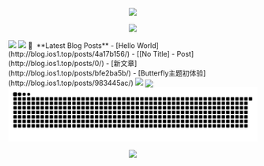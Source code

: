 <p align="center">
<img src="https://capsule-render.vercel.app/api?type=waving&color=timeGradient&height=260&&section=header&text=HI%20THERE&fontSize=90&fontAlign=50&fontAlignY=28&desc=I%20am%2066788zzz%F0%9F%98%81&descAlign=50&descSize=30&descAlignY=56&animation=twinkling" />
</p>
<p align="center">
<img src="https://readme-typing-svg.demolab.com?font=Orbitron&size=25&pause=1000&center=true&vCenter=true&random=false&width=600&lines=Welcome+to+my+GitHub+profile+page!;I+am+super+obsessed+with+programming!" />
</p>
<picture>
  <source
    srcset="https://github-readme-stats.vercel.app/api?username=66788zzz&show_icons=true&hide_border=true&line_height=24&theme=dark"
    media="(prefers-color-scheme: dark)"
  />
  <img src="https://github-readme-stats.vercel.app/api?username=66788zzz&show_icons=true&hide_border=true&line_height=24" />
</picture>
<picture>
  <source
    srcset="https://github-readme-stats.vercel.app/api/top-langs/?username=66788zzz&layout=compact&hide_border=true&langs_count=8&theme=dark"
    media="(prefers-color-scheme: dark)"
  />
  <img src="https://github-readme-stats.vercel.app/api/top-langs/?username=66788zzz&layout=compact&hide_border=true&langs_count=8" />
</picture>
📕 &nbsp;**Latest Blog Posts**
<!-- BLOG-POST-LIST:START -->
- [Hello World](http://blog.ios1.top/posts/4a17b156/)
- [[No Title] - Post](http://blog.ios1.top/posts/0/)
- [新文章](http://blog.ios1.top/posts/bfe2ba5b/)
- [Butterfly主题初体验](http://blog.ios1.top/posts/983445ac/)
<!-- BLOG-POST-LIST:END -->
<img width="800" src="https://github-readme-activity-graph.vercel.app/graph?username=66788zzz&theme=github-compact&hide_border=true&area=true" />
<img align="center" src="https://go-skill-icons.vercel.app/api/icons?i=java,html,css,js,jquery,nodejs,ts,md,vue,vite,py,docker,linux,nginx">
<picture>
  <source media="(prefers-color-scheme: dark)" srcset="https://raw.githubusercontent.com/66788zzz/66788zzz/output/github-contribution-grid-snake-dark.svg">
  <source media="(prefers-color-scheme: light)" srcset="https://raw.githubusercontent.com/66788zzz/66788zzz/output/github-contribution-grid-snake.svg">
  <img alt="github contribution grid snake animation" src="https://raw.githubusercontent.com/66788zzz/66788zzz/output/github-contribution-grid-snake.svg">
</picture>
<p align="center">
<img src="https://capsule-render.vercel.app/api?type=waving&color=timeGradient&height=260&&section=footer&text=THE%20END&fontSize=90&fontAlign=50&fontAlignY=78&desc=Hope%20your%20program%20is%20bug-free!&descAlign=50&descSize=30&descAlignY=46&animation=twinkling" />
</p>
